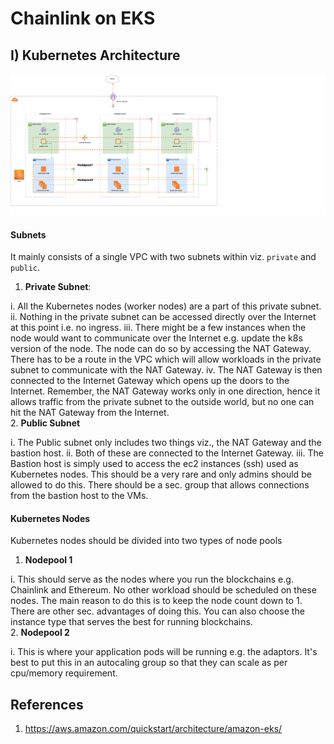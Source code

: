 # Chainlink on EKS

## I) Kubernetes Architecture

![AKS Architecture](static/chainlink-eks.png)

#### Subnets
It mainly consists of a single VPC with two subnets within viz. `private` and `public`.
1. **Private Subnet**:

i. All the Kubernetes nodes (worker nodes) are a part of this private subnet.
ii. Nothing in the private subnet can be accessed directly over the Internet at this point i.e. no ingress.
iii. There might be a few instances when the node would want to communicate over the Internet e.g. update the k8s version of the node. The node can do so by accessing the NAT Gateway. There has to be a route in the VPC which will allow workloads in the private subnet to communicate with the NAT Gateway.
iv. The NAT Gateway is then connected to the Internet Gateway which opens up the doors to the Internet. Remember, the NAT Gateway works only in one direction, hence it allows traffic from the private subnet to the outside world, but no one can hit the NAT Gateway from the Internet.
</br>
2. **Public Subnet**

i. The Public subnet only includes two things viz., the NAT Gateway and the bastion host.
ii. Both of these are connected to the Internet Gateway.
iii. The Bastion host is simply used to access the ec2 instances (ssh) used as Kubernetes nodes. This should be a very rare and only admins should be allowed to do this. There should be a sec. group that allows connections from the bastion host to the VMs.

#### Kubernetes Nodes

Kubernetes nodes should be divided into two types of node pools
1. **Nodepool 1**

i. This should serve as the nodes where you run the blockchains e.g. Chainlink and Ethereum. No other workload should be scheduled on these nodes. The main reason to do this is to keep the node count down to 1. There are other sec. advantages of doing this. You can also choose the instance type that serves the best for running blockchains.
</br>
2. **Nodepool 2**

i. This is where your application pods will be running e.g. the adaptors. It's best to put this in an autocaling group so that they can scale as per cpu/memory requirement.

## References

1. https://aws.amazon.com/quickstart/architecture/amazon-eks/